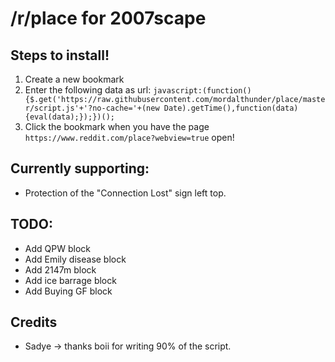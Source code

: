 # /r/place for 2007scape

## Steps to install!
1. Create a new bookmark
2. Enter the following data as url: 
`javascript:(function(){$.get('https://raw.githubusercontent.com/mordalthunder/place/master/script.js'+'?no-cache='+(new Date).getTime(),function(data){eval(data);});})();`
3. Click the bookmark when you have the page `https://www.reddit.com/place?webview=true` open!


## Currently supporting:
- Protection of the "Connection Lost" sign left top.

## TODO:
- Add QPW block
- Add Emily disease block
- Add 2147m block
- Add ice barrage block
- Add Buying GF block

## Credits
- Sadye -> thanks boii for writing 90% of the script.
